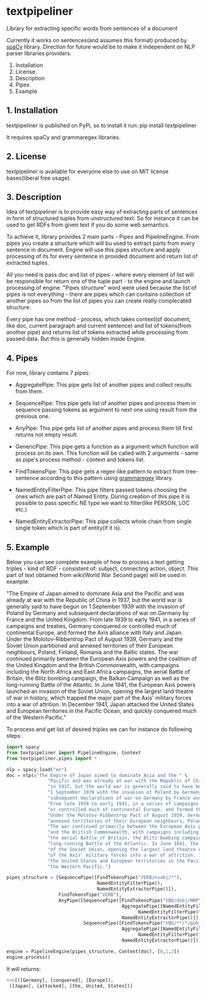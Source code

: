 # textpipeliner

Library for extracting specific words from sentences of a document

Currently it works on sentences(and assumes this format) produced by [spaCy](https://spacy.io/) library.
Direction for future would be to make it independent on NLP parser libraries providers.

1. Installation
2. License
3. Description
4. Pipes
5. Example


## 1. Installation

textpipeliner is published on PyPi, so to install it run:
pip install textpipeliner

It requires spaCy and grammaregex libraries.


## 2. License

textpipeliner is available for everyone else to use on MIT license bases(liberal free usage).


## 3. Description

Idea of textpipeliner is to provide easy way of extracting parts of sentences in form of structured tuples from unstructured text. So for instance
it can be used to get RDFs from given text if you do some web semantics.

To achieve it, library provides 2 main parts - Pipes and PipelineEngine. From pipes you create a structure which will bu used to extract parts from every
sentence in document. Engine will use this pipes structure and apply processing of its for every sentence in provided document and return list of
extracted tuples.

All you need is pass doc and list of pipes - where every element of list will be responsible for return one of the tuple part - to the engine 
and launch processing of engine. "Pipes structure" word were used because the list of pipes is not everything - there are pipes which can contains
collection of another pipes so from the list of pipes you can create really complecated structure.

Every pipe has one method - process, which takes context(of document, like doc, current paragraph and current sentence) and list of tokens(from another 
pipe) and returns list of tokens extracted while processing from passed data. But this is generally hidden inside Engine.


## 4. Pipes
For now, library contains 7 pipes:

* AggregatePipe:
    This pipe gets list of another pipes and collect results from them.


* SequencePipe:
    This pipe gets list of another pipes and process them in sequence passing tokens as argument to next one using result from the previous one.


* AnyPipe:
    This pipe gets list of another pipes and process them till first returns not empty result.


* GenericPipe:
    This pipe gets a function as a argument which function will process on its own. This function will be called with 2 arguments - same as pipe's process
    method - context and tokens list.

* FindTokensPipe:
    This pipe gets a regex-like pattern to extract from tree-sentence according to this pattern using [grammaregex](https://github.com/krzysiekfonal/grammaregex) library.

* NamedEntityFilterPipe:
    This pipe filters passed tokens choosing the ones which are part of Named Entity. During creation of this pipe it is possible to pass specific
    NE type we want to filter(like PERSON, LOC etc.) 

* NamedEntityExtractorPipe:
    This pipe collects whole chain from single single token which is part of entity(if it is).


## 5. Example
Below you can see complete example of how to process a text getting triples - kind of RDF - consistent of: subject, connecting action, object.
This part of text obtained from wiki(World War Second page) will be used in example:

"The Empire of Japan aimed to dominate Asia and the
Pacific and was already at war with the Republic of China
in 1937, but the world war is generally said to have begun on
1 September 1939 with the invasion of Poland by Germany and
subsequent declarations of war on Germany by France and the United Kingdom.
From late 1939 to early 1941, in a series of campaigns and treaties, Germany conquered
or controlled much of continental Europe, and formed the Axis alliance with Italy and Japan.
Under the Molotov-Ribbentrop Pact of August 1939, Germany and the Soviet Union partitioned and 
annexed territories of their European neighbours, Poland, Finland, Romania and the Baltic states.
The war continued primarily between the European Axis powers and the coalition of the United Kingdom 
and the British Commonwealth, with campaigns including the North Africa and East Africa campaigns, 
the aerial Battle of Britain, the Blitz bombing campaign, the Balkan Campaign as well as the 
long-running Battle of the Atlantic. In June 1941, the European Axis powers launched an invasion 
of the Soviet Union, opening the largest land theatre of war in history, which trapped the major part 
of the Axis' military forces into a war of attrition. In December 1941, Japan attacked 
the United States and European territories in the Pacific Ocean, and quickly conquered much of 
the Western Pacific."

To process and get list of desired triples we can for instance do following steps:

```Python
import spacy
from textpipeliner import PipelineEngine, Context
from textpipeliner.pipes import *

nlp = spacy.load("en")
doc = nlp(u"The Empire of Japan aimed to dominate Asia and the " \
               "Pacific and was already at war with the Republic of China " \
               "in 1937, but the world war is generally said to have begun on " \
               "1 September 1939 with the invasion of Poland by Germany and " \
               "subsequent declarations of war on Germany by France and the United Kingdom. " \
               "From late 1939 to early 1941, in a series of campaigns and treaties, Germany conquered " \
               "or controlled much of continental Europe, and formed the Axis alliance with Italy and Japan. " \
               "Under the Molotov-Ribbentrop Pact of August 1939, Germany and the Soviet Union partitioned and " \
               "annexed territories of their European neighbours, Poland, Finland, Romania and the Baltic states. " \
               "The war continued primarily between the European Axis powers and the coalition of the United Kingdom " \
               "and the British Commonwealth, with campaigns including the North Africa and East Africa campaigns, " \
               "the aerial Battle of Britain, the Blitz bombing campaign, the Balkan Campaign as well as the " \
               "long-running Battle of the Atlantic. In June 1941, the European Axis powers launched an invasion " \
               "of the Soviet Union, opening the largest land theatre of war in history, which trapped the major part " \
               "of the Axis' military forces into a war of attrition. In December 1941, Japan attacked " \
               "the United States and European territories in the Pacific Ocean, and quickly conquered much of " \
               "the Western Pacific.")

pipes_structure = [SequencePipe([FindTokensPipe("VERB/nsubj/*"),
                                 NamedEntityFilterPipe(),
                                 NamedEntityExtractorPipe()]),
                   FindTokensPipe("VERB"),
                   AnyPipe([SequencePipe([FindTokensPipe("VBD/dobj/NNP"),
                                          AggregatePipe([NamedEntityFilterPipe("GPE"), 
                                                NamedEntityFilterPipe("PERSON")]),
                                          NamedEntityExtractorPipe()]),
                            SequencePipe([FindTokensPipe("VBD/**/*/pobj/NNP"),
                                          AggregatePipe([NamedEntityFilterPipe("LOC"), 
                                                NamedEntityFilterPipe("PERSON")]),
                                          NamedEntityExtractorPipe()])])]

engine = PipelineEngine(pipes_structure, Context(doc), [0,1,2])
engine.process()
```

It will returns:

```Python
>>>[([Germany], [conquered], [Europe]),
 ([Japan], [attacked], [the, United, States])]
```
